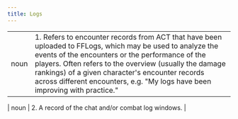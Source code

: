 ```yaml
---
title: Logs
---
```

| | |
| --- | --- |
| noun | 1.  	Refers to encounter records from ACT that have been uploaded to FFLogs, which may be used to analyze the events of the encounters or the performance of the players. Often refers to the overview (usually the damage rankings) of a given character's encounter records across different encounters, e.g. "My logs have been improving with practice." |

| noun | 2.  A record of the chat and/or combat log windows.	|
